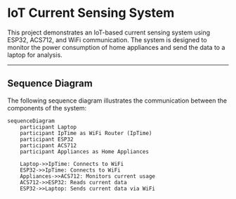# IoT Current Sensing System

This project demonstrates an IoT-based current sensing system using ESP32, ACS712, and WiFi communication. The system is designed to monitor the power consumption of home appliances and send the data to a laptop for analysis.

---

## Sequence Diagram

The following sequence diagram illustrates the communication between the components of the system:

```mermaid
sequenceDiagram
    participant Laptop
    participant IpTime as WiFi Router (IpTime)
    participant ESP32
    participant ACS712
    participant Appliances as Home Appliances
    
    Laptop->>IpTime: Connects to WiFi
    ESP32->>IpTime: Connects to WiFi
    Appliances->>ACS712: Monitors current usage
    ACS712->>ESP32: Reads current data
    ESP32->>Laptop: Sends current data via WiFi
